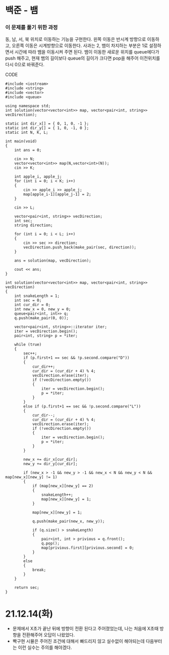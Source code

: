 # 백준 - 뱀

### 이 문제를 풀기 위한 과정
동, 남, 서, 북 위치로 이동하는 기능을 구현한다.
왼쪽 이동은 반시계 방향으로 이동하고, 오른쪽 이동은 시계방향으로 이동한다.
사과는 2, 뱀이 차지하는 부분은 1로 설정하면서 시간에 따라 뱀을 이동시켜 주면 된다. 
뱀이 이동한 새로운 위치를 queue에다가 push 해주고, 현재 뱀의 길이보다 queue의 길이가 크다면 pop을 해주어 이전위치를 다시 0으로 바꿔준다. 

CODE

    #include <iostream>
    #include <string>
    #include <vector>
    #include <queue>

    using namespace std;
    int solution(vector<vector<int>> map, vector<pair<int, string>> vecDirection);

    static int dir_x[] = { 0, 1, 0, -1 };
    static int dir_y[] = { 1, 0, -1, 0 };
    static int N, K, L;

    int main(void)
    {
        int ans = 0;

        cin >> N;
        vector<vector<int>> map(N,vector<int>(N));
        cin >> K;
        
        int apple_i, apple_j;
        for (int i = 0; i < K; i++) 
        {
            cin >> apple_i >> apple_j;
            map[apple_i-1][apple_j-1] = 2;
        }
        
        cin >> L;

        vector<pair<int, string>> vecDirection;
        int sec;
        string direction;

        for (int i = 0; i < L; i++)
        {
            cin >> sec >> direction;
            vecDirection.push_back(make_pair(sec, direction));
        }
        
        ans = solution(map, vecDirection);

        cout << ans;
    }

    int solution(vector<vector<int>> map, vector<pair<int, string>> vecDirection)
    {
        int snakeLength = 1;
        int sec = 0;
        int cur_dir = 0;
        int new_x = 0, new_y = 0;
        queue<pair<int, int>> q;
        q.push(make_pair(0, 0));
        
        vector<pair<int, string>>::iterator iter;
        iter = vecDirection.begin();
        pair<int, string> p = *iter;

        while (true) 
        {
            sec++;
            if (p.first+1 == sec && !p.second.compare("D"))
            {
                cur_dir++;
                cur_dir = (cur_dir + 4) % 4;
                vecDirection.erase(iter);
                if (!vecDirection.empty())
                {
                    iter = vecDirection.begin();
                    p = *iter;
                }
            }
            else if (p.first+1 == sec && !p.second.compare("L"))
            {
                cur_dir--;
                cur_dir = (cur_dir + 4) % 4;
                vecDirection.erase(iter);
                if (!vecDirection.empty())
                {
                    iter = vecDirection.begin();
                    p = *iter;
                }
            }

            new_x += dir_x[cur_dir];
            new_y += dir_y[cur_dir];

            if (new_x > -1 && new_y > -1 && new_x < N && new_y < N && map[new_x][new_y] != 1)
            {
                if (map[new_x][new_y] == 2)
                {
                    snakeLength++;
                    map[new_x][new_y] = 1;
                }

                map[new_x][new_y] = 1;

                q.push(make_pair(new_x, new_y));

                if (q.size() > snakeLength)
                {
                    pair<int, int > privious = q.front();
                    q.pop();
                    map[privious.first][privious.second] = 0;
                }
            }
            else
            {
                break;
            }
        }

        return sec;
    }


# 21.12.14(화)
* 문제에서 X초가 끝난 뒤에 방향이 전환 된다고 주어졌었는데, 나는 처음에 X초때 방향을 전환해주어 오답이 나왔었다.
* 빡구현 시뮬은 주어진 조건에 대해서 빠드리지 않고 실수없이 해야되는데 다음부터는 이런 실수는 주의를 해야겠다.